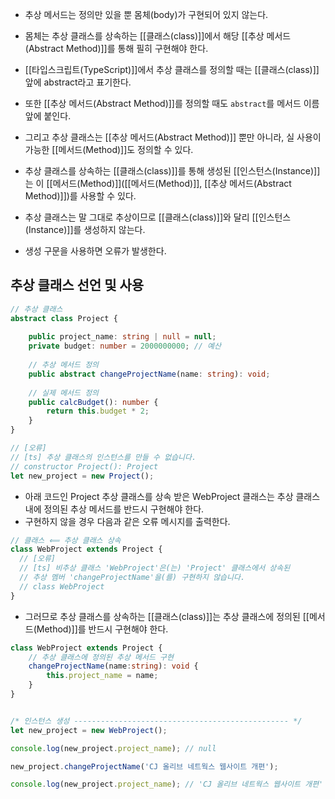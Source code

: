- 추상 메서드는 정의만 있을 뿐 몸체(body)가 구현되어 있지 않는다.
- 몸체는 추상 클래스를 상속하는 [[클래스(class)]]에서 해당 [[추상 메서드(Abstract Method)]]를 통해 필히 구현해야 한다.

- [[타입스크립트(TypeScript)]]에서 추상 클래스를 정의할 때는 [[클래스(class)]] 앞에 abstract라고 표기한다.
- 또한 [[추상 메서드(Abstract Method)]]를 정의할 때도 `abstract`를 메서드 이름 앞에 붙인다.

- 그리고 추상 클래스는 [[추상 메서드(Abstract Method)]] 뿐만 아니라, 실 사용이 가능한 [[메서드(Method)]]도 정의할 수 있다.

- 추상 클래스를 상속하는 [[클래스(class)]]를 통해 생성된 [[인스턴스(Instance)]]는 이 [[메서드(Method)]]([[메서드(Method)]], [[추상 메서드(Abstract Method)]])를 사용할 수 있다.

- 추상 클래스는 말 그대로 추상이므로 [[클래스(class)]]와 달리 [[인스턴스(Instance)]]를 생성하지 않는다.
- 생성 구문을 사용하면 오류가 발생한다.


## 추상 클래스 선언 및 사용

```ts
// 추상 클래스
abstract class Project {
	
	public project_name: string | null = null;
	private budget: number = 2000000000; // 예산
	
	// 추상 메서드 정의
	public abstract changeProjectName(name: string): void;
	
	// 실제 메서드 정의
	public calcBudget(): number {
	    return this.budget * 2;
	}
}

// [오류]
// [ts] 추상 클래스의 인스턴스를 만들 수 없습니다.
// constructor Project(): Project
let new_project = new Project();
```

- 아래 코드인 Project 추상 클래스를 상속 받은 WebProject 클래스는 추상 클래스 내에 정의된 추상 메서드를 반드시 구현해야 한다.
- 구현하지 않을 경우 다음과 같은 오류 메시지를 출력한다.

```ts
// 클래스 ⟸ 추상 클래스 상속
class WebProject extends Project {
  // [오류]
  // [ts] 비추상 클래스 'WebProject'은(는) 'Project' 클래스에서 상속된
  // 추상 멤버 'changeProjectName'을(를) 구현하지 않습니다.
  // class WebProject
}
```

- 그러므로 추상 클래스를 상속하는 [[클래스(class)]]는 추상 클래스에 정의된 [[메서드(Method)]]를 반드시 구현해야 한다.

```ts
class WebProject extends Project {
	// 추상 클래스에 정의된 추상 메서드 구현
	changeProjectName(name:string): void {
	    this.project_name = name;
	}
}


/* 인스턴스 생성 ------------------------------------------------ */
let new_project = new WebProject();

console.log(new_project.project_name); // null

new_project.changeProjectName('CJ 올리브 네트웍스 웹사이트 개편');

console.log(new_project.project_name); // 'CJ 올리브 네트웍스 웹사이트 개편'
```